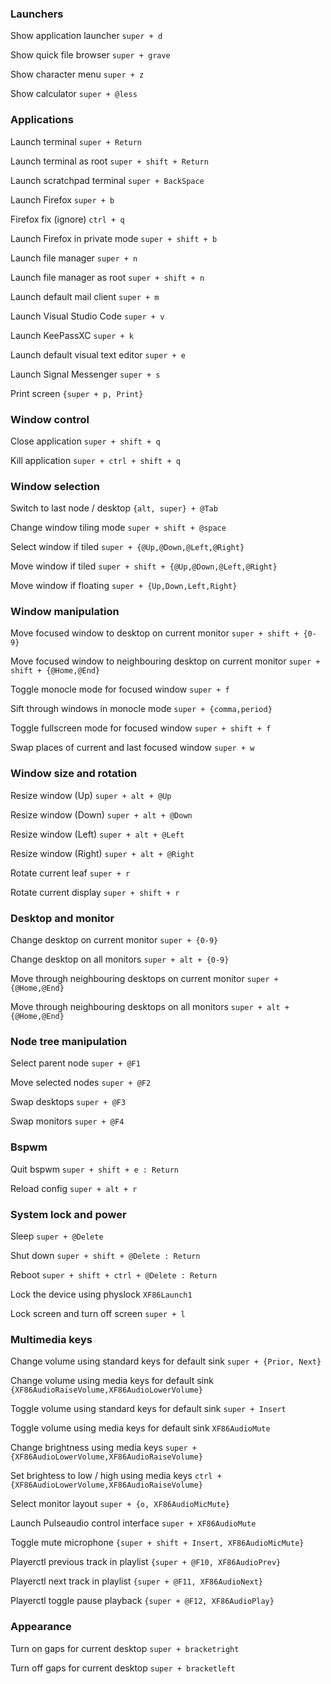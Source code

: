 
### Launchers

Show application launcher `super + d`

Show quick file browser `super + grave`

Show character menu `super + z`

Show calculator `super + @less`


### Applications

Launch terminal `super + Return`

Launch terminal as root `super + shift + Return`

Launch scratchpad terminal `super + BackSpace`

Launch Firefox `super + b`

Firefox fix (ignore) `ctrl + q`

Launch Firefox in private mode `super + shift + b`

Launch file manager `super + n`

Launch file manager as root `super + shift + n`

Launch default mail client `super + m`

Launch Visual Studio Code `super + v`

Launch KeePassXC `super + k`

Launch default visual text editor `super + e`

Launch Signal Messenger `super + s`

Print screen `{super + p, Print}`


### Window control

Close application `super + shift + q`

Kill application `super + ctrl + shift + q`


### Window selection

Switch to last node / desktop `{alt, super} + @Tab`

Change window tiling mode `super + shift + @space`

Select window if tiled `super + {@Up,@Down,@Left,@Right}`

Move window if tiled `super + shift + {@Up,@Down,@Left,@Right}`

Move window if floating `super + {Up,Down,Left,Right}`


### Window manipulation

Move focused window to desktop on current monitor `super + shift + {0-9}`

Move focused window to neighbouring desktop on current monitor `super + shift + {@Home,@End}`

Toggle monocle mode for focused window `super + f `

Sift through windows in monocle mode `super + {comma,period}`

Toggle fullscreen mode for focused window `super + shift + f `

Swap places of current and last focused window `super + w`


### Window size and rotation

Resize window (Up) `super + alt + @Up`

Resize window (Down) `super + alt + @Down`

Resize window (Left) `super + alt + @Left`

Resize window (Right) `super + alt + @Right`

Rotate current leaf `super + r`

Rotate current display `super + shift + r`


### Desktop and monitor

Change desktop on current monitor `super + {0-9}`

Change desktop on all monitors `super + alt + {0-9}`

Move through neighbouring desktops on current monitor `super + {@Home,@End}`

Move through neighbouring desktops on all monitors `super + alt + {@Home,@End}`


### Node tree manipulation

Select parent node `super + @F1`

Move selected nodes `super + @F2`

Swap desktops `super + @F3`

Swap monitors `super + @F4`


### Bspwm

Quit bspwm `super + shift + e : Return`

Reload config `super + alt + r`


### System lock and power

Sleep `super + @Delete`

Shut down `super + shift + @Delete : Return`

Reboot `super + shift + ctrl + @Delete : Return`

Lock the device using physlock `XF86Launch1`

Lock screen and turn off screen `super + l`


### Multimedia keys

Change volume using standard keys for default sink `super + {Prior, Next}`

Change volume using media keys for default sink `{XF86AudioRaiseVolume,XF86AudioLowerVolume}`

Toggle volume using standard keys for default sink `super + Insert`

Toggle volume using media keys for default sink `XF86AudioMute`

Change brightness using media keys `super + {XF86AudioLowerVolume,XF86AudioRaiseVolume}`

Set brightess to low / high using media keys `ctrl + {XF86AudioLowerVolume,XF86AudioRaiseVolume}`

Select monitor layout `super + {o, XF86AudioMicMute}`

Launch Pulseaudio control interface `super + XF86AudioMute`

Toggle mute microphone `{super + shift + Insert, XF86AudioMicMute}`

Playerctl previous track in playlist `{super + @F10, XF86AudioPrev}`

Playerctl next track in playlist `{super + @F11, XF86AudioNext}`

Playerctl toggle pause playback `{super + @F12, XF86AudioPlay}`


### Appearance

Turn on gaps for current desktop `super + bracketright`

Turn off gaps for current desktop `super + bracketleft`

